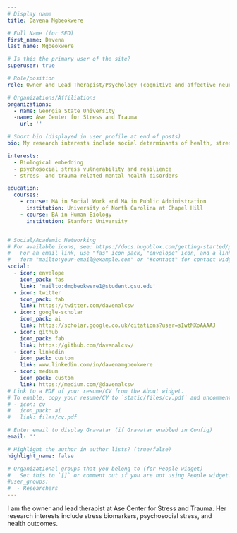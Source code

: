 ```yaml
---
# Display name
title: Davena Mgbeokwere

# Full Name (for SEO)
first_name: Davena
last_name: Mgbeokwere

# Is this the primary user of the site?
superuser: true

# Role/position
role: Owner and Lead Therapist/Psychology (cognitive and affective neuroscience) PhD Student

# Organizations/Affiliations
organizations:
  - name: Georgia State University
  -name: Ase Center for Stress and Trauma
    url: ''

# Short bio (displayed in user profile at end of posts)
bio: My research interests include social determinants of health, stress and trauma biomarkers, and health outcomes.

interests:
  - Biological embedding
  - psychosocial stress vulnerability and resilience
  - stress- and trauma-related mental health disorders 

education:
  courses:
    - course: MA in Social Work and MA in Public Administration
      institution: University of North Carolina at Chapel Hill
    - course: BA in Human Biology
      institution: Stanford University


# Social/Academic Networking
# For available icons, see: https://docs.hugoblox.com/getting-started/page-builder/#icons
#   For an email link, use "fas" icon pack, "envelope" icon, and a link in the
#   form "mailto:your-email@example.com" or "#contact" for contact widget.
social:
  - icon: envelope
    icon_pack: fas
    link: 'mailto:dmgbeokwere1@student.gsu.edu'
  - icon: twitter
    icon_pack: fab
    link: https://twitter.com/davenalcsw
  - icon: google-scholar
    icon_pack: ai
    link: https://scholar.google.co.uk/citations?user=sIwtMXoAAAAJ
  - icon: github
    icon_pack: fab
    link: https://github.com/davenalcsw/
  - icon: linkedin
    icon_pack: custom
    link: www.linkedin.com/in/davenamgbeokwere
  - icon: medium
    icon_pack: custom
    link: https://medium.com/@davenalcsw
# Link to a PDF of your resume/CV from the About widget.
# To enable, copy your resume/CV to `static/files/cv.pdf` and uncomment the lines below.
# - icon: cv
#   icon_pack: ai
#   link: files/cv.pdf

# Enter email to display Gravatar (if Gravatar enabled in Config)
email: ''

# Highlight the author in author lists? (true/false)
highlight_name: false

# Organizational groups that you belong to (for People widget)
#   Set this to `[]` or comment out if you are not using People widget.
#user_groups:
#  - Researchers
---
```


I am the owner and lead therapist at Ase Center for Stress and Trauma. Her research interests include stress biomarkers, psychosocial stress, and health outcomes. 

